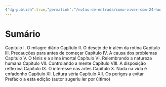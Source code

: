 ```yaml
---
{"dg-publish":true,"permalink":"/notas-de-entrada/como-viver-com-24-horas-por-dia/","tags":["livro📚"],"updated":"2024-06-19T10:33:47.611-03:00"}
---
```



# Sumário
Capítulo I. O milagre diário
Capítulo II. O desejo de ir além da rotina
Capítulo III. Precauções para antes de começar
Capítulo IV. A causa dos problemas
Capítulo V. O tênis e a alma imortal
Capítulo VI. Relembrando a natureza humana
Capítulo VII. Controlando a mente
Capítulo VIII. A disposição reflexiva
Capítulo IX. O interesse nas artes
Capítulo X. Nada na vida é enfadonho
Capítulo XI. Leitura séria
Capítulo XII. Os perigos a evitar
Prefácio a esta edição (autor sugeriu ler por último)

